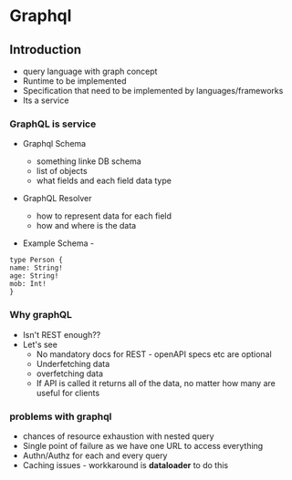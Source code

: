 # Graphql 

## Introduction 

* query language with graph concept
* Runtime to be implemented
* Specification that need to be implemented by languages/frameworks
* Its a service

### GraphQL is service
* Graphql Schema
  * something linke DB schema
  * list of objects
  * what fields and each field data type

* GraphQL Resolver
  * how to represent data for each field
  * how and where is the data
* Example Schema - 
 ``` 
 type Person {
 name: String!
 age: String!
 mob: Int!
}
```

### Why graphQL 
* Isn't REST enough??
* Let's see 
  * No mandatory docs for REST - openAPI specs etc are optional
  * Underfetching data
  * overfetching data
  * If API is called it returns all of the data, no matter how many are useful for clients

### problems with graphql
* chances of resource exhaustion with nested query
* Single point of failure as we have one URL to access everything
* Authn/Authz for each and every query
* Caching issues - workkaround is **dataloader** to do this 
